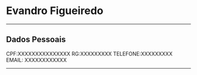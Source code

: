# Evandro Figueiredo

---

## Dados Pessoais


CPF:XXXXXXXXXXXXXXX
RG:XXXXXXXXX
TELEFONE:XXXXXXXXX
EMAIL: XXXXXXXXXXXX

---